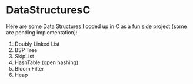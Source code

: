 # DataStructuresC

Here are some Data Structures I coded up in C as a fun side project (some are pending implementation):
1. Doubly Linked List
2. BSP Tree
3. SkipList
4. HashTable (open hashing)
5. Bloom Filter
6. Heap
